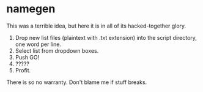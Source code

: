 # namegen

This was a terrible idea, but here it is in all of its hacked-together glory.

1. Drop new list files (plaintext with .txt extension) into the script directory, one word per line.
2. Select list from dropdown boxes.
3. Push GO!
4. ?????
5. Profit.

There is so no warranty. Don't blame me if stuff breaks.
